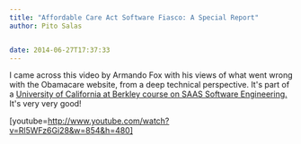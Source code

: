 ```yaml
---
title: "Affordable Care Act Software Fiasco: A Special Report"
author: Pito Salas


date: 2014-06-27T17:37:33
---
```




I came across this video by Armando Fox with his views of what went wrong with
the Obamacare website, from a deep technical perspective. It's part of a
[University of California at Berkley course on SAAS Software
Engineering.](<https://courses.edx.org/courses/BerkeleyX/CS.169.2x/3T2013/courseware/64746ad0f2b84ce2af1f1b627c735866/>)
It's very very good!

[youtube=http://www.youtube.com/watch?v=Rl5WFz6Gi28&w=854&h=480]


